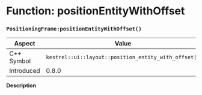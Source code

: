 
# Function: positionEntityWithOffset
### `PositioningFrame:positionEntityWithOffset()`

| Aspect | Value |
| --- | --- |
| C++ Symbol | `kestrel::ui::layout::position_entity_with_offset()` |
| Introduced | 0.8.0 |

**Description**


